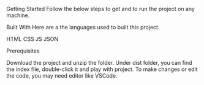 Getting Started
Follow the below steps to get and to run the project on any machine.

Built With
Here are a the languages used to built this project.

HTML
CSS
JS
JSON

Prerequisites

Download the project and unzip the folder. Under dist folder, you can find the index file, double-click it and play with project.
To make changes or edit the code, you may need editor like VSCode.
